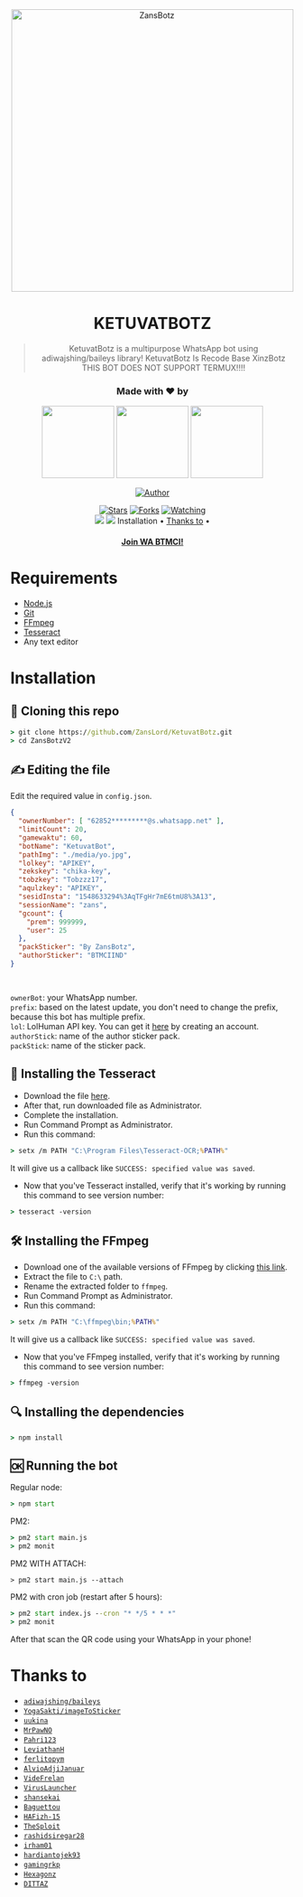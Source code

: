 
<div align="center">
<img src="https://i.ibb.co/QQDXr17/20211031-234304-1-3.jpg" alt="ZansBotz" width="500" />

# **KETUVATBOTZ**

> KetuvatBotz is a multipurpose WhatsApp bot using adiwajshing/baileys library!
> KetuvatBotz Is Recode Base XinzBotz
> THIS BOT DOES NOT SUPPORT TERMUX!!!!

<h3 align="center">Made with ❤️ by</h3>
<p align="center">
  <a href="https://github.com/ZansLord"><img src="https://i.ibb.co/XyChcGQ/20211102-192101.jpg" height="128" width="128" /></a>
  <a href="https://github.com/adiwajshing"><img src="https://i.ibb.co/LhCtVR1/20211108-163050.jpg" height="128" width="128" /></a>
  <a href="https://github.com/naylachan"><img src="https://i.ibb.co/T2gyJhn/20211014-163216-transcpr.jpg" height="128" width="128" /></a>
</p>

<p align="center">
  <a href="https://github.com/ZansLord"><img title="Author" src="https://img.shields.io/badge/Author-ZansLord-purple.svg?style=for-the-badge&logo=github" /></a>
</p>

<p align="center">
  <a href="https://github.com/ZansLord/KetuvatBotz"><img title="Stars" src="https://img.shields.io/github/stars/Zanslord/KetuvatBotz?color=red&style=flat-square" /></a>
  <a href="https://github.com/ZansLord/KetuvatBotz/network/members"><img title="Forks" src="https://img.shields.io/github/forks/ZansLord/KetuvatBotz?color=red&style=flat-square" /></a>
  <a href="https://github.com/ZansLord/KetuvatBotz/watchers"><img title="Watching" src="https://img.shields.io/github/watchers/ZansLord/KetuvatBotz?label=watchers&color=blue&style=flat-square" /></a> <br>
  <a href="https://www.npmjs.com/package/@open-wa/wa-automate"><img src="https://img.shields.io/npm/v/@open-wa/wa-automate.svg?color=green" /></a>
  <img src="https://img.shields.io/node/v/@open-wa/wa-automate" />
  <img">Installation</a> •
  <a href="https://github.com/ZansLord/KetuvatBotz#thanks-to">Thanks to</a> •


<h4 align="center">
  <a href="https://chat.whatsapp.com/LTL9J5K0dxp65WspruIQuW">Join WA BTMCI!</a>
</h4>
</div>

# Requirements
* [Node.js](https://nodejs.org/en/)
* [Git](https://git-scm.com/downloads)
* [FFmpeg](https://www.gyan.dev/ffmpeg/builds/)
* [Tesseract](https://s.id/vftesseract)
* Any text editor

# Installation
## 📝 Cloning this repo
```cmd
> git clone https://github.com/ZansLord/KetuvatBotz.git
> cd ZansBotzV2
```

## ✍️ Editing the file
Edit the required value in `config.json`.
```json
{
  "ownerNumber": [ "62852*********@s.whatsapp.net" ],
  "limitCount": 20,
  "gamewaktu": 60,
  "botName": "KetuvatBot",
  "pathImg": "./media/yo.jpg",
  "lolkey": "APIKEY",
  "zekskey": "chika-key",
  "tobzkey": "Tobzzz17",
  "aqulzkey": "APIKEY",
  "sesidInsta": "1548633294%3AqTFgHr7mE6tmU8%3A13",
  "sessionName": "zans",
  "gcount": {
    "prem": 999999,
    "user": 25
  },
  "packSticker": "By ZansBotz",
  "authorSticker": "BTMCIIND"
}

   
```

`ownerBot`: your WhatsApp number.  
`prefix`: based on the latest update, you don't need to change the prefix, because this bot has multiple prefix.  
`lol`: LolHuman API key. You can get it [here](https://lolhuman.herokuapp.com/) by creating an account.  
`authorStick`: name of the author sticker pack.  
`packStick`: name of the sticker pack.  


## 🧾 Installing the Tesseract
* Download the file [here](https://s.id/vftesseract).
* After that, run downloaded file as Administrator.
* Complete the installation.
* Run Command Prompt as Administrator.
* Run this command:
```cmd
> setx /m PATH "C:\Program Files\Tesseract-OCR;%PATH%"
```
It will give us a callback like `SUCCESS: specified value was saved`.
* Now that you've Tesseract installed, verify that it's working by running this command to see version number:
```cmd
> tesseract -version
```

## 🛠️ Installing the FFmpeg
* Download one of the available versions of FFmpeg by clicking [this link](https://www.gyan.dev/ffmpeg/builds/).
* Extract the file to `C:\` path.
* Rename the extracted folder to `ffmpeg`.
* Run Command Prompt as Administrator.
* Run this command:
```cmd
> setx /m PATH "C:\ffmpeg\bin;%PATH%"
```
It will give us a callback like `SUCCESS: specified value was saved`.
* Now that you've FFmpeg installed, verify that it's working by running this command to see version number:
```cmd
> ffmpeg -version
```

## 🔍 Installing the dependencies
```cmd
> npm install
```

## 🆗 Running the bot
Regular node:
```cmd
> npm start
```

PM2:
```cmd
> pm2 start main.js
> pm2 monit
```

PM2 WITH ATTACH:
```cm d
> pm2 start main.js --attach
```

PM2 with cron job (restart after 5 hours):
```cmd
> pm2 start index.js --cron "* */5 * * *"
> pm2 monit
```

After that scan the QR code using your WhatsApp in your phone!

# Thanks to
* [`adiwajshing/baileys`](https://github.com/adiwajshing/baileys)
* [`YogaSakti/imageToSticker`](https://github.com/YogaSakti/imageToSticker)
* [`uukina`](https://github.com/uukina)
* [`MrPawNO`](https://github.com/MrPawNO)
* [`Pahri123`](https://github.com/Pahri123)
* [`LeviathanH`](https://github.com/LeviathanH)
* [`ferlitopym`](https://github.com/ferlitopym)
* [`AlvioAdjiJanuar`](https://github.com/AlvioAdjiJanuar)
* [`VideFrelan`](https://github.com/VideFrelan)
* [`VirusLauncher`](https://github.com/VirusLauncher)
* [`shansekai`](https://github.com/shansekai)
* [`Baguettou`](https://github.com/Baguettou)
* [`HAFizh-15`](https://github.com/HAFizh-15)
* [`TheSploit`](https://github.com/TheSploit)
* [`rashidsiregar28`](https://github.com/rashidsiregar28)
* [`irham01`](https://github.com/irham01)
* [`hardiantojek93`](https://github.com/hardiantojek93)
* [`gamingrkp`](https://github.com/gamingrkp)
* [`Hexagonz`](https://github.com/hexagonz)
* [`DITTAZ`](https://youtu.be/TXzHMehgQJM)
